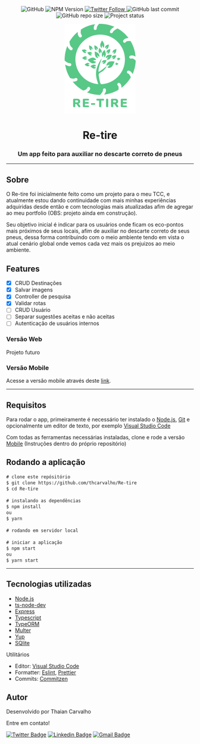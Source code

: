 <p align="center">
  <img alt="GitHub" src="https://img.shields.io/github/license/thcarvalho/api-retire">
  <img alt="NPM Version" src="https://img.shields.io/badge/npm-6.14.8-red">
  <a href="https://twitter.com/thaian_carvalho">
    <img alt="Twitter Follow" src="https://img.shields.io/twitter/follow/thaian_carvalho?style=social">
  <a>    
  <img alt="GitHub last commit" src="https://img.shields.io/github/last-commit/thcarvalho/api-retire">
  <img alt="GitHub repo size" src="https://img.shields.io/github/repo-size/thcarvalho/api-retire">
  <img alt="Project status" src="https://img.shields.io/badge/status-development-blue">
</p>

<p align="center">
  <img alt="Logo" src="./github/assets/logo.png">
  <h1 align="center">Re-tire</h1>
  <h3 align="center">Um app feito para auxiliar no descarte correto de pneus</h3>
</p>

---

## Sobre

O Re-tire foi inicialmente feito como um projeto para o meu TCC, e atualmente estou dando continuidade com mais minhas experiências adquiridas desde então e com tecnologias mais atualizadas afim de agregar ao meu portfolio (OBS: projeto ainda em construção).

Seu objetivo inicial é indicar para os usuários onde ficam os eco-pontos mais próximos de seus locais, afim de auxiliar no descarte correto de seus pneus, dessa forma contribuindo com o meio ambiente tendo em vista o atual cenário global onde vemos cada vez mais os prejuizos ao meio ambiente.


## Features

- [x] CRUD Destinações
- [x] Salvar imagens
- [x] Controller de pesquisa
- [x] Validar rotas
- [ ] CRUD Usuário
- [ ] Separar sugestões aceitas e não aceitas
- [ ] Autenticação de usuários internos

### Versão Web

Projeto futuro

### Versão Mobile

Acesse a versão mobile através deste [link](https://github.com/thcarvalho/Re-tire).

---

## Requisitos

Para rodar o app, primeiramente é necessário ter instalado o [Node.js](https://nodejs.org/en/), [Git](https://git-scm.com/) e opcionalmente um editor de texto, por exemplo [Visual Studio Code](https://code.visualstudio.com/)

Com todas as ferramentas necessárias instaladas, clone e rode a versão [Mobile](https://github.com/thcarvalho/Re-tire) (Instruções dentro do próprio repositório)


## Rodando a aplicação

```
# clone este repósitório
$ git clone https://github.com/thcarvalho/Re-tire
$ cd Re-tire

# instalando as dependências
$ npm install
ou
$ yarn

# rodando em servidor local

# iniciar a aplicação
$ npm start
ou
$ yarn start
```

---

## Tecnologias utilizadas

- [Node.js](https://nodejs.org/en/)
- [ts-node-dev](https://www.npmjs.com/package/ts-node-dev)
- [Express](https://expressjs.com/pt-br/)
- [Typescript](https://www.typescriptlang.org/)
- [TypeORM](https://typeorm.io/#/)
- [Multer](https://www.npmjs.com/package/multer)
- [Yup](https://github.com/jquense/yup)
- [SQlite](https://www.sqlite.org/index.html)

Utilitários

- Editor: [Visual Studio Code](https://code.visualstudio.com/)
- Formatter: [Eslint](https://eslint.org/), [Prettier](https://prettier.io/)
- Commits: [Commitzen](https://github.com/commitizen/cz-cli)

## Autor

Desenvolvido por Thaian Carvalho

Entre em contato!

[![Twitter Badge](https://img.shields.io/badge/-@thaian_carvalho-1ca0f1?style=flat-square&labelColor=1ca0f1&logo=twitter&logoColor=white&link=https://twitter.com/thaian_carvalho)](https://twitter.com/thaian_carvalho) 
[![Linkedin Badge](https://img.shields.io/badge/-Thaian-blue?style=flat-square&logo=Linkedin&logoColor=white&link=https://www.linkedin.com/in/thaian-carvalho-033753178/)](https://www.linkedin.com/in/thaian-carvalho-033753178/) 
[![Gmail Badge](https://img.shields.io/badge/-th29.br@gmail.com-c14438?style=flat-square&logo=Gmail&logoColor=white&link=mailto:th29.br@gmail.com)](mailto:th29.br@gmail.com)
